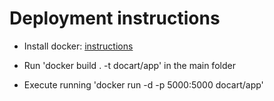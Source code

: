 # Deployment instructions

- Install docker: [instructions](https://docs.docker.com/engine/installation/)

- Run 'docker build . -t docart/app' in the main folder

- Execute running 'docker run -d -p 5000:5000 docart/app'
